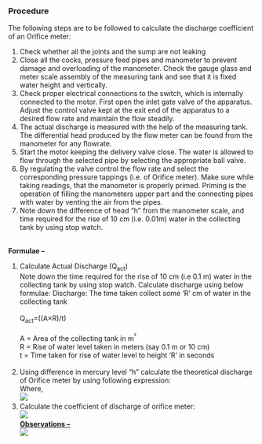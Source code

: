 ### Procedure <br>
The following steps are to be followed to calculate the discharge coefficient of an Orifice meter:<br>
1. Check whether all the joints and the sump are not leaking <br>
2. Close all the cocks, pressure feed pipes and manometer to prevent damage and overloading of the manometer. Check the gauge glass and meter scale assembly of the measuring tank and see that it is fixed water height and vertically. <br>
3. Check proper electrical connections to the switch, which is internally connected to the motor. First open the inlet gate valve of the apparatus. Adjust the control valve kept at the exit end of the apparatus to a desired flow rate and maintain the flow steadily.<br> 
4. The actual discharge is measured with the help of the measuring tank. The differential head produced by the flow meter can be found from the manometer for any flowrate.<br>
5. Start the motor keeping the delivery valve close. The water is allowed to flow through the selected pipe by selecting the appropriate ball valve.<br>
6. By regulating the valve control the flow rate and select the corresponding pressure tappings (i.e. of Orifice meter). Make sure while taking readings, that the manometer is properly primed. Priming is the operation of filling the manometers upper part and the connecting pipes with water by venting the air from the pipes.<br>
7. Note down the difference of head “h” from the manometer scale, and time required for the rise of 10 cm (i.e. 0.01m) water in the collecting tank by using stop watch.<br><br>

<b>Formulae – </b><br>
1. Calculate Actual Discharge (Q<sub>act</sub>)<br>
Note down the time required for the rise of 10 cm (i.e 0.1 m) water in the collecting tank by using stop watch. Calculate discharge using below formulae:
Discharge: The time taken collect some ‘R’ cm of water in the collecting tank<br><br>
Q<sub>act</sub>=((A×R)/t)  <br><br>
A = Area of the collecting tank in m<sup>²</sup><br>
R = Rise of water level taken in meters (say 0.1 m or 10 cm) <br>
t = Time taken for rise of water level to height ‘R’ in seconds<br><br>
2. Using difference in mercury level “h” calculate the theoretical discharge of Orifice meter by using following expression: <br>
Where,<br> 
<image src="images/img_2.png"><br>
3. Calculate the coefficient of discharge of orifice meter:<br>
<image src="images/P3.PNG"><br>
<b>	<U>Observations – </U></b><br>
<image src="images/imagef2.png"><br>
